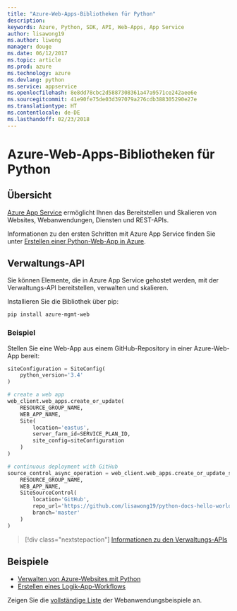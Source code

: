 ```yaml
---
title: "Azure-Web-Apps-Bibliotheken für Python"
description: 
keywords: Azure, Python, SDK, API, Web-Apps, App Service
author: lisawong19
ms.author: liwong
manager: douge
ms.date: 06/12/2017
ms.topic: article
ms.prod: azure
ms.technology: azure
ms.devlang: python
ms.service: appservice
ms.openlocfilehash: 8e8dd78cbc2d5887308361a47a9571ce242aee6e
ms.sourcegitcommit: 41e90fe75de03d397079a276cdb388305290e27e
ms.translationtype: HT
ms.contentlocale: de-DE
ms.lasthandoff: 02/23/2018
---
```

# <a name="azure-web-apps-libraries-for-python"></a>Azure-Web-Apps-Bibliotheken für Python

## <a name="overview"></a>Übersicht

[Azure App Service](/azure/app-service) ermöglicht Ihnen das Bereitstellen und Skalieren von Websites, Webanwendungen, Diensten und REST-APIs.

Informationen zu den ersten Schritten mit Azure App Service finden Sie unter [Erstellen einer Python-Web-App in Azure](/azure/app-service-web/app-service-web-get-started-python).

## <a name="management-api"></a>Verwaltungs-API

Sie können Elemente, die in Azure App Service gehostet werden, mit der Verwaltungs-API bereitstellen, verwalten und skalieren.

Installieren Sie die Bibliothek über pip:

```bash
pip install azure-mgmt-web
```

### <a name="example"></a>Beispiel

Stellen Sie eine Web-App aus einem GitHub-Repository in einer Azure-Web-App bereit:

```python
siteConfiguration = SiteConfig(
    python_version='3.4'
)

# create a web app
web_client.web_apps.create_or_update(
    RESOURCE_GROUP_NAME,
    WEB_APP_NAME,
    Site(
        location='eastus',
        server_farm_id=SERVICE_PLAN_ID,
        site_config=siteConfiguration
    )
)

# continuous deployment with GitHub
source_control_async_operation = web_client.web_apps.create_or_update_source_control(
    RESOURCE_GROUP_NAME,
    WEB_APP_NAME,
    SiteSourceControl(
        location='GitHub',
        repo_url='https://github.com/lisawong19/python-docs-hello-world',
        branch='master'
    )
)
```
> [!div class="nextstepaction"]
> [Informationen zu den Verwaltungs-APIs](/python/api/overview/azure/webapps/management)

## <a name="samples"></a>Beispiele 

* [Verwalten von Azure-Websites mit Python][1]
* [Erstellen eines Logik-App-Workflows][2]
 
Zeigen Sie die [vollständige Liste](https://azure.microsoft.com/en-us/resources/samples/?platform=python&term=web-app) der Webanwendungsbeispiele an.

[1]: https://azure.microsoft.com/resources/samples/app-service-web-python-manage
[2]: ../docs-ref-conceptual/python-sdk-azure-samples-logic-app-workflow.md